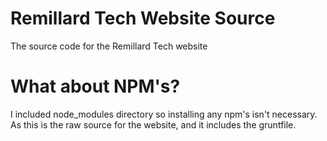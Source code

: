 # Remillard Tech Website Source
The source code for the Remillard Tech website

# What about NPM's?
I included node_modules directory so installing any npm's isn't necessary. As this is the raw source for the website, and it includes the gruntfile.
